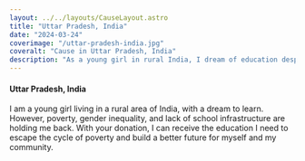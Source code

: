 ```yaml
---
layout: ../../layouts/CauseLayout.astro
title: "Uttar Pradesh, India"
date: "2024-03-24"
coverimage: "/uttar-pradesh-india.jpg"
coveralt: "Cause in Uttar Pradesh, India"
description: "As a young girl in rural India, I dream of education despite many barriers."
---
```


#### Uttar Pradesh, India

I am a young girl living in a rural area of India, with a dream to learn. However, poverty, gender inequality, and lack of school infrastructure are holding me back. With your donation, I can receive the education I need to escape the cycle of poverty and build a better future for myself and my community.